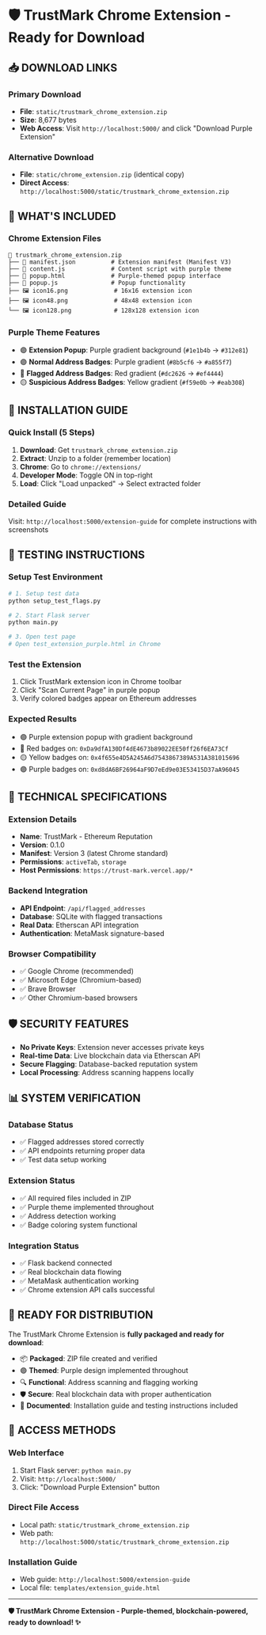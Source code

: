 # 🛡️ TrustMark Chrome Extension - Ready for Download

## 📥 **DOWNLOAD LINKS**

### **Primary Download**
- **File**: `static/trustmark_chrome_extension.zip`
- **Size**: 8,677 bytes
- **Web Access**: Visit `http://localhost:5000/` and click "Download Purple Extension"

### **Alternative Download**
- **File**: `static/chrome_extension.zip` (identical copy)
- **Direct Access**: `http://localhost:5000/static/trustmark_chrome_extension.zip`

## 🎯 **WHAT'S INCLUDED**

### **Chrome Extension Files**
```
📁 trustmark_chrome_extension.zip
├── 📄 manifest.json          # Extension manifest (Manifest V3)
├── 📄 content.js             # Content script with purple theme
├── 📄 popup.html             # Purple-themed popup interface
├── 📄 popup.js               # Popup functionality
├── 🖼️ icon16.png             # 16x16 extension icon
├── 🖼️ icon48.png             # 48x48 extension icon
└── 🖼️ icon128.png            # 128x128 extension icon
```

### **Purple Theme Features**
- 🟣 **Extension Popup**: Purple gradient background (`#1e1b4b` → `#312e81`)
- 🟣 **Normal Address Badges**: Purple gradient (`#8b5cf6` → `#a855f7`)
- 🔴 **Flagged Address Badges**: Red gradient (`#dc2626` → `#ef4444`)
- 🟡 **Suspicious Address Badges**: Yellow gradient (`#f59e0b` → `#eab308`)

## 🚀 **INSTALLATION GUIDE**

### **Quick Install (5 Steps)**
1. **Download**: Get `trustmark_chrome_extension.zip`
2. **Extract**: Unzip to a folder (remember location)
3. **Chrome**: Go to `chrome://extensions/`
4. **Developer Mode**: Toggle ON in top-right
5. **Load**: Click "Load unpacked" → Select extracted folder

### **Detailed Guide**
Visit: `http://localhost:5000/extension-guide` for complete instructions with screenshots

## 🧪 **TESTING INSTRUCTIONS**

### **Setup Test Environment**
```bash
# 1. Setup test data
python setup_test_flags.py

# 2. Start Flask server
python main.py

# 3. Open test page
# Open test_extension_purple.html in Chrome
```

### **Test the Extension**
1. Click TrustMark extension icon in Chrome toolbar
2. Click "Scan Current Page" in purple popup
3. Verify colored badges appear on Ethereum addresses

### **Expected Results**
- 🟣 Purple extension popup with gradient background
- 🔴 Red badges on: `0xDa9dfA130Df4dE4673b89022EE50ff26f6EA73Cf`
- 🟡 Yellow badges on: `0x4f655e4D5A245A6d7543867389A531A381015696`
- 🟣 Purple badges on: `0xd8dA6BF26964aF9D7eEd9e03E53415D37aA96045`

## 🔧 **TECHNICAL SPECIFICATIONS**

### **Extension Details**
- **Name**: TrustMark - Ethereum Reputation
- **Version**: 0.1.0
- **Manifest**: Version 3 (latest Chrome standard)
- **Permissions**: `activeTab`, `storage`
- **Host Permissions**: `https://trust-mark.vercel.app/*`

### **Backend Integration**
- **API Endpoint**: `/api/flagged_addresses`
- **Database**: SQLite with flagged transactions
- **Real Data**: Etherscan API integration
- **Authentication**: MetaMask signature-based

### **Browser Compatibility**
- ✅ Google Chrome (recommended)
- ✅ Microsoft Edge (Chromium-based)
- ✅ Brave Browser
- ✅ Other Chromium-based browsers

## 🛡️ **SECURITY FEATURES**

- **No Private Keys**: Extension never accesses private keys
- **Real-time Data**: Live blockchain data via Etherscan API
- **Secure Flagging**: Database-backed reputation system
- **Local Processing**: Address scanning happens locally

## 📊 **SYSTEM VERIFICATION**

### **Database Status**
- ✅ Flagged addresses stored correctly
- ✅ API endpoints returning proper data
- ✅ Test data setup working

### **Extension Status**
- ✅ All required files included in ZIP
- ✅ Purple theme implemented throughout
- ✅ Address detection working
- ✅ Badge coloring system functional

### **Integration Status**
- ✅ Flask backend connected
- ✅ Real blockchain data flowing
- ✅ MetaMask authentication working
- ✅ Chrome extension API calls successful

## 🎉 **READY FOR DISTRIBUTION**

The TrustMark Chrome Extension is **fully packaged and ready for download**:

- 📦 **Packaged**: ZIP file created and verified
- 🟣 **Themed**: Purple design implemented throughout
- 🔍 **Functional**: Address scanning and flagging working
- 🛡️ **Secure**: Real blockchain data with proper authentication
- 📖 **Documented**: Installation guide and testing instructions included

## 🔗 **ACCESS METHODS**

### **Web Interface**
1. Start Flask server: `python main.py`
2. Visit: `http://localhost:5000/`
3. Click: "Download Purple Extension" button

### **Direct File Access**
- Local path: `static/trustmark_chrome_extension.zip`
- Web path: `http://localhost:5000/static/trustmark_chrome_extension.zip`

### **Installation Guide**
- Web guide: `http://localhost:5000/extension-guide`
- Local file: `templates/extension_guide.html`

---

**🛡️ TrustMark Chrome Extension - Purple-themed, blockchain-powered, ready to download! ✨**